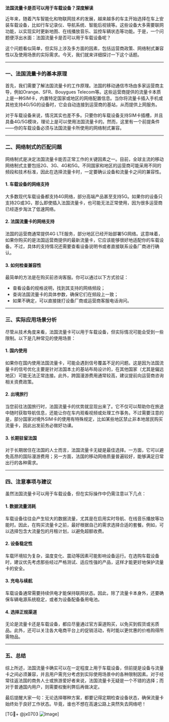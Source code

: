 **法国流量卡是否可以用于车载设备？深度解读**

近年来，随着汽车智能化和物联网技术的发展，越来越多的车主开始选择在车上安装车载设备，比如行车记录仪、导航系统、智能后视镜等。这些设备大多需要联网功能，以实现实时更新地图、在线播放音乐、监控车辆状态等功能。于是，一个问题便浮出水面：法国流量卡是否可以用于车载设备呢？

这个问题看似简单，但实际上涉及多方面的因素，包括运营商政策、网络制式兼容性以及使用场景的实际需求。今天，我们就来详细探讨一下这个话题。

---

### **一、法国流量卡的基本原理**

首先，我们需要了解法国流量卡的工作原理。法国的移动通信市场由多家运营商主导，例如Orange、SFR、Bouygues Telecom等。这些运营商提供的流量卡本质上是一种SIM卡，内置特定国家或地区的网络配置信息。当你将流量卡插入手机或其他支持4G/5G的设备时，它会自动连接到运营商的基站，从而提供上网服务。

对于车载设备来说，情况其实也差不多。只要你的车载设备支持SIM卡插槽，并且具备4G/5G模块，理论上是可以使用法国流量卡的。然而，这里有一个前提条件——你的车载设备必须与法国流量卡所使用的网络制式兼容。

---

### **二、网络制式的匹配问题**

网络制式是决定法国流量卡能否正常工作的关键因素之一。目前，全球主流的移动网络制式主要包括2G、3G、4G和5G。不同国家和地区的运营商可能采用不同的频段和技术标准，因此在选择流量卡时，一定要确认设备和流量卡之间的兼容性。

#### **1. 车载设备的网络支持**
大多数现代车载设备都支持4G网络，部分高端产品甚至支持5G。如果你的设备只支持2G或3G，那么即使插入法国流量卡，也可能无法正常使用，因为很多运营商已经逐步淘汰了低速网络。

#### **2. 法国流量卡的网络支持**
法国的运营商通常提供4G LTE服务，部分地区已经开始部署5G网络。这意味着，如果你购买的是法国运营商提供的最新流量卡，它应该能够很好地适配你的车载设备。不过，具体的支持情况还需要查看设备说明书或者直接联系设备厂商进行确认。

#### **3. 如何检查兼容性**
最简单的方法是在购买前咨询客服。你可以通过以下方式验证：
- 查看设备的规格说明，找到其支持的网络频段；
- 查询法国流量卡的具体参数，确保它们在频段上一致；
- 如果不确定，可以直接拨打设备厂商或运营商客服电话询问。

---

### **三、实际应用场景分析**

尽管从技术角度来看，法国流量卡可以用于车载设备，但实际情况可能会受到一些限制。以下是几种常见的使用场景：

#### **1. 国内使用**
如果你在国内使用法国流量卡，可能会遇到信号覆盖不足的问题。这是因为法国流量卡的信号优化主要是针对法国本土的基站布局设计的，在其他国家（尤其是偏远地区）可能无法正常连接。此外，跨国漫游费用通常较高，建议提前向运营商咨询相关资费政策。

#### **2. 出境旅行**
当您前往法国旅行时，法国流量卡的优势就显现出来了。它不仅可以帮助你在旅途中随时获取导航信息，还能让你在车内观看视频或处理工作事务。不过需要注意的是，部分国家对境外SIM卡的使用有特殊规定，比如某些地区禁止非本地居民购买流量卡，因此出发前务必做好功课。

#### **3. 长期驻留法国**
对于长期居住在法国的人士而言，法国流量卡无疑是最佳选择。一方面，它可以避免高昂的国际漫游费用；另一方面，法国的移动网络质量普遍较好，能够满足日常出行的各种需求。

---

### **四、注意事项与建议**

虽然法国流量卡可以用于车载设备，但在实际操作中仍需注意以下几点：

#### **1. 数据流量消耗**
车载设备往往会产生较大的数据流量，尤其是在启用实时导航、在线音乐播放等功能时。因此，在购买流量卡之前，最好根据自己的需求选择合适的套餐。例如，可以选择包含大流量包的月租计划，以避免超额收费。

#### **2. 设备稳定性**
车载环境较为复杂，温度变化、震动等因素可能影响设备运行。在选购车载设备时，建议优先考虑那些经过严格测试、适应性强的产品，这样才能更好地保护流量卡的安全。

#### **3. 充电与续航**
车载设备通常需要持续供电才能保持联网状态。因此，除了流量卡本身外，还要确保车辆电源系统稳定，或者为设备配备备用电池。

#### **4. 选择正规渠道**
无论是流量卡还是车载设备，都应尽量通过官方渠道购买，以免买到假货或劣质品。此外，还可以关注各大电商平台上的促销活动，有时能以更优惠的价格购得所需物品。

---

### **五、总结**

综上所述，法国流量卡确实可以在一定程度上用于车载设备，但前提是设备与流量卡之间必须兼容，并且用户需充分考虑到实际使用场景中的各种限制因素。对于经常往返法国的商务人士或旅游爱好者来说，法国流量卡无疑是一个不错的选择；而对于普通国内用户，则需要权衡利弊后再做决定。

最后提醒大家一句：无论选择哪种方案，都要记得定期检查设备状态，确保流量卡始终处于良好工作状态。毕竟，谁也不想在高速公路上突然失去网络吧！

[TG💪+ @jx0703 ![Image](https://github.com/user-attachments/assets/dbca1d08-cadb-493c-b0ec-ad6f7a83f270)]